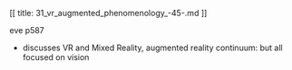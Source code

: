 [[
title: 31_vr_augmented_phenomenology_-45-.md
]]

eve p587

  

+ discusses VR and Mixed Reality, augmented reality continuum: but all
focused on vision
